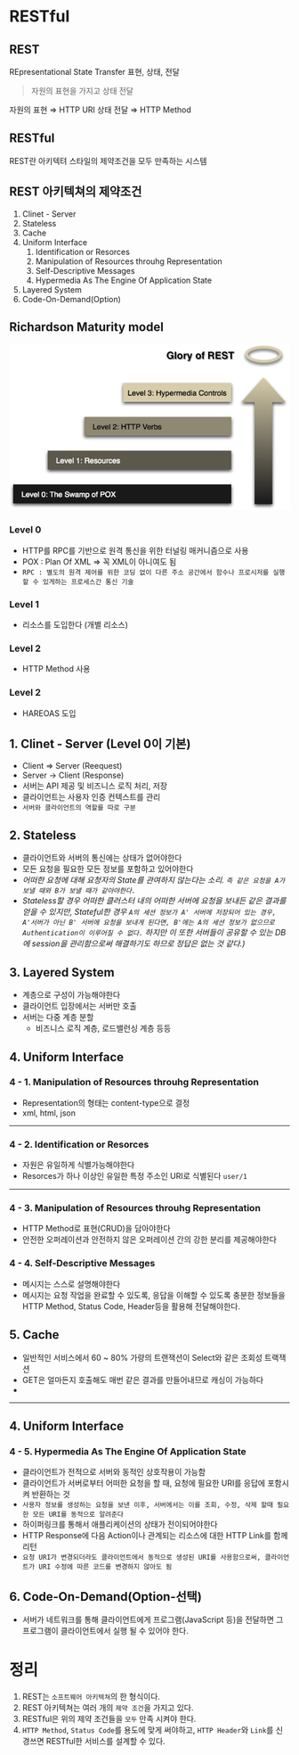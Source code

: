# RESTful

## REST

REpresentational State Transfer
표현, 상태, 전달

> 자원의 표현을 가지고 상태 전달

자원의 표현 ⇒ HTTP URI
상태 전달 ⇒ HTTP Method

## RESTful

REST란 아키텍텨 스타일의 제약조건을 모두 만족하는 시스템

## REST 아키텍쳐의 제약조건

1. Clinet - Server
2. Stateless
3. Cache
4. Uniform Interface
    1. Identification or Resorces
    2. Manipulation of Resources throuhg Representation
    3. Self-Descriptive Messages
    4. Hypermedia As The Engine Of Application State
5. Layered System
6. Code-On-Demand(Option)

## Richardson Maturity model

![../img/img53.png](../img/img53.png)

### Level 0

- HTTP를 RPC를 기반으로 원격 통신을 위한 터널링 매커니즘으로 사용
- POX : Plan Of XML ⇒ 꼭 XML이 아니여도 됨
- `RPC : 별도의 원격 제어를 위한 코딩 없이 다른 주소 공간에서 함수나 프로시저를 실행할 수 있게하는 프로세스간 통신 기술`

### Level 1

- 리소스를 도입한다 (개별 리소스)

### Level 2

- HTTP Method 사용

### Level 2

- HAREOAS 도입

## 1. Clinet - Server (Level 0이 기본)

- Client ⇒ Server (Reequest)
- Server → Client (Response)
- 서버는 API 제공 및 비즈니스 로직 처리, 저장
- 클라이언트는 사용자 인증 컨텍스트를 관리
- `서버와 클라이언트의 역할를 따로 구분`

## 2. Stateless

- 클라이언트와 서버의 통신에는 상태가 없어야한다
- 모든 요청을 필요한 모든 정보를 포함하고 있어야한다
- *어떠한 요청에 대해 요청자의 State를 관여하지 않는다는 소리. `즉 같은 요청을 A가 보낼 때와 B가 보낼 때가 같아야한다.`*
- *Stateless할 경우 어떠한 클러스터 내의 어떠한 서버에 요청을 보내든 같은 결과를 얻을 수 있지만, Stateful한 경우 `A의 세션 정보가 A' 서버에 저장되어 있는 경우, A'서버가 아닌 B' 서버에 요청을 보내게 된다면, B'에는 A의 세션 정보가 없으므로 Authentication이 이루어질 수 없다.` 하지만 이 또한 서버들이 공유할 수 있는 DB에 session을 관리함으로써 해결하기도 하므로 정답은 없는 것 같다.)*

## 3. Layered System

- 계층으로 구성이 가능해야한다
- 클라이언트 입장에서는 서버만 호출
- 서버는 다중 계층 분할
    - 비즈니스 로직 계층, 로드밸런싱 계층 등등

## 4. Uniform Interface

### 4 - 1. Manipulation of Resources throuhg Representation

- Representation의 형태는 content-type으로 결정
- xml, html, json

---

### 4 - 2. Identification or Resorces

- 자원은 유일하게 식별가능해야한다
- Resorces가 하나 이상인 유일한 특정 주소인 URI로 식별된다  `user/1`

---

### 4 - 3. Manipulation of Resources throuhg Representation

- HTTP Method로 표현(CRUD)을 담아야한다
- 안전한 오퍼레이션과 안전하지 않은 오퍼레이션 간의 강한 분리를 제공해야한다

### 4 - 4. Self-Descriptive Messages

- 메시지는 스스로 설명해야한다
- 메시지는 요청 작업을 완료할 수 있도록, 응답을 이해할 수 있도록 충분한 정보들을 HTTP Method, Status Code, Header등을 활용해 전달해야한다.

## 5. Cache

- 일반적인 서비스에서 60 ~ 80% 가량의 트랜잭션이 Select와 같은 조회성 트랙잭션
- GET은 얼마든지 호출해도 매번 같은 결과를 만들어내므로 캐싱이 가능하다
- 
---

## 4. Uniform Interface

### 4 - 5. Hypermedia As The Engine Of Application State

- 클라이언트가 전적으로 서버와 동적인 상호작용이 가능함
- 클라이언트가 서버로부터 어떠한 요청을 할 때, 요청에 필요한 URI를 응답에 포함시켜 반환하는 것
- `사용자 정보를 생성하는 요청을 보낸 이후, 서버에서는 이를 조회, 수정, 삭제 할때 필요한 모든 URI를 동적으로 알려준다`
- 하이퍼링크를 통해서 애플리케이션의 상태가 전이되어야한다
- HTTP Response에 다음 Action이나 관계되는 리소스에 대한 HTTP Link를 함께 리턴
- `요청 URI가 변경되더라도 클라이언트에서 동적으로 생성된 URI를 사용함으로써, 클라이언트가 URI 수정에 따른 코드를 변경하지 않아도 됨`

## 6. Code-On-Demand(Option-선택)

- 서버가 네트워크를 통해 클라이언트에게 프로그램(JavaScript 등)을 전달하면 그 프로그램이 클라이언트에서 실행 될 수 있어야 한다.

# 정리

1. REST는 `소프트웨어 아키텍쳐`의 한 형식이다.
2. REST 아키텍쳐는 여러 개의 `제약 조건`을 가지고 있다.
3. RESTful은 위의 제약 조건들을 `모두` 만족 시켜야 한다.
4. `HTTP Method`, `Status Code`를 용도에 맞게 써야하고, `HTTP Header`와 `Link`를 신경쓰면 RESTful한 서비스를 설계할 수 있다.
